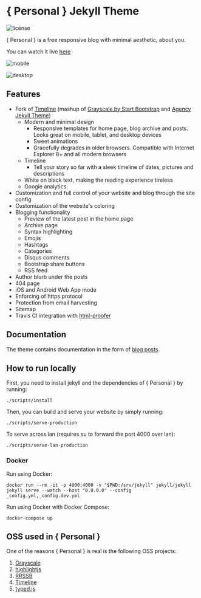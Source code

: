 # { Personal } Jekyll Theme

![license](https://img.shields.io/badge/license-MIT-blue.svg?link=https://github.com/dono-app/ios/blob/master/LICENSE)

{ Personal } is a free responsive blog with minimal aesthetic, about you.

You can watch it live [here](https://le4ker.github.io/personal-jekyll-theme/)

![mobile](https://github.com/le4ker/personal-jekyll-theme/raw/master/.github/personal-mobile.mov.gif)

![desktop](https://github.com/le4ker/personal-jekyll-theme/raw/master/.github/personal-desktop.mov.gif)

## Features

- Fork of [Timeline](https://github.com/kirbyt/timeline-jekyll-theme) (mashup of
  [Grayscale by Start Bootstrap](https://github.com/IronSummitMedia/startbootstrap-grayscale)
  and [Agency Jekyll Theme](https://github.com/y7kim/agency-jekyll-theme))
  - Modern and minimal design
    - Responsive templates for home page, blog archive and posts. Looks great on
      mobile, tablet, and desktop devices
    - Sweet animations
    - Gracefully degrades in older browsers. Compatible with Internet Explorer
      8+ and all modern browsers
  - Timeline
    - Tell your story so far with a sleek timeline of dates, pictures and
      descriptions
  - White on black text, making the reading experience tireless
  - Google analytics
- Customization and full control of your website and blog through the site
  config
- Customization of the website's coloring
- Blogging functionality
  - Preview of the latest post in the home page
  - Archive page
  - Syntax highlighting
  - Emojis
  - Hashtags
  - Categories
  - Disqus comments
  - Bootstrap share buttons
  - RSS feed
- Author blurb under the posts
- 404 page
- iOS and Android Web App mode
- Enforcing of https protocol
- Protection from email harvesting
- Sitemap
- Travis CI integration with
  [html-proofer](https://github.com/gjtorikian/html-proofer)

## Documentation

The theme contains documentation in the form of
[blog posts](https://le4ker.github.io/personal-jekyll-theme/blog/index.html).

## How to run locally

First, you need to install jekyll and the dependencies of { Personal } by
running:

```shell
./scripts/install
```

Then, you can build and serve your website by simply running:

```shell
./scripts/serve-production
```

To serve across lan (requires su to forward the port 4000 over lan):

```shell
./scripts/serve-lan-production
```

### Docker

Run using Docker:

```shell
docker run --rm -it -p 4000:4000 -v "$PWD:/srv/jekyll" jekyll/jekyll jekyll serve --watch --host "0.0.0.0" --config _config.yml,_config.dev.yml
```

Run using Docker with Docker Compose:

```shell
docker-compose up
```

## OSS used in { Personal }

One of the reasons { Personal } is real is the following OSS projects:

1. [Grayscale](http://startbootstrap.com/template-overviews/grayscale/)
2. [highlightjs](https://highlightjs.org/)
3. [RRSSB](https://github.com/kni-labs/rrssb)
4. [Timeline](https://github.com/kirbyt/timeline-jekyll-theme)
5. [typed.js](https://github.com/mattboldt/typed.js/)
